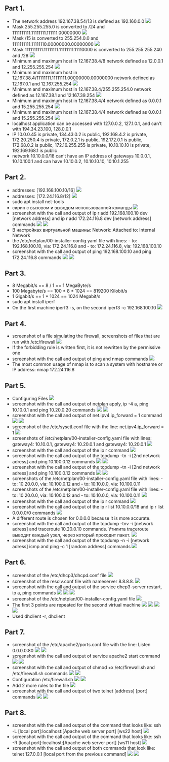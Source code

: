 ## Part 1.
* The network address 192.167.38.54/13 is defined as 192.160.0.0 ![](part_1/1.png)
* Mask 255.255.255.0 is converted to /24 and 1111111111.11111111.111111.00000000 ![](part_1/2.png)
* Mask /15 is converted to 255.254.0.0 and 1111111111.11111110.00000000.00000000 ![](part_1/3.png)
* Mask 1111111111.11111111.11111111.11110000 is converted to 255.255.255.240 and /28 ![](part_1/4.png)
* Minimum and maximum host in 12.167.38.4/8 network defined as 12.0.0.1 and 12.255.255.254 ![](part_1/5.png) 
* Minimum and maximum host in 12.167.38.4/11111111.11111111.00000000.00000000 network defined as 12.167.0.1 and 12.167.255.254 ![](part_1/6.png) 
* Minimum and maximum host in 12.167.38.4/255.255.254.0 network defined as 12.167.38.1 and 12.167.39.254 ![](part_1/7.png) 
* Minimum and maximum host in 12.167.38.4/4 network defined as 0.0.0.1 and 15.255.255.254 ![](part_1/8.png) 
* Minimum and maximum host in 12.167.38.4/4 network defined as 0.0.0.1 and 15.255.255.254 ![](part_1/8.png) 
* localhost application can be accessed with 127.0.0.2, 127.1.0.1, and can’t with 194.34.23.100, 128.0.0.1
* IP 10.0.0.45 is private, 134.43.0.2 is public, 192.168.4.2 is private, 172.20.250.4 is private, 172.0.2.1 is public, 192.172.0.1 is public, 172.68.0.2 is public, 172.16.255.255 is private, 10.10.10.10 is private, 192.169.168.1 is public
* network 10.10.0.0/18 can’t have an IP address of gateways 10.0.0.1, 10.10.100.1 and can have 10.10.0.2, 10.10.10.10, 10.10.1.255

## Part 2.
* addresses: [192.168.100.10/16] ![](part_2/1.png) 
* addresses: [172.24.116.8/12] ![](part_2/2.png) 
* sudo apt install net-tools
* скрин с вызовом и выводом использованной команды ![](part_2/3.png) 
* screenshot with the call and output of ip r add 192.168.100.10 dev [network address] and ip r add 172.24.116.8 dev [network address] commands ![](part_2/4.png) ![](part_2/5.png) 
* В настройках виртуальной машины: Network: Attached to: Internal Network
* the /etc/netplan/00-installer-config.yaml file with lines: - to: 192.168.100.10, via: 172.24.116.8 and - to: 172.24.116.8, via: 192.168.100.10
* screenshot with the call and output of ping 192.168.100.10 and ping 172.24.116.8 commands ![](part_2/6.png) ![](part_2/7.png) 

## Part 3.
* 8 Megabit/s == 8 / 1 == 1 MegaByte/s
* 100 Megabyte/s == 100 * 8 * 1024 == 819200 Kilobit/s
* 1 Gigabit/s == 1 * 1024 == 1024 Megabit/s
* sudo apt install iperf
* On the first machine iperf3 -s, on the second iperf3 -c 192.168.100.10 ![](part_3/1.png) 

## Part 4.
* screenshot of a file simulating the firewall, screenshots of files that are run with /etc/firewall ![](part_4/1.png) 
* If the forbidding rule is written first, it is not rewritten by the permissive one
* screenshot with the call and output of ping and nmap commands ![](part_4/2.png)
* The most common usage of nmap is to scan a system with hostname or IP address: nmap 172.24.116.8

## Part 5.
* Configuring Files ![](part_5/1.png) 
* screenshot with the call and output of netplan apply, ip -4 a, ping 10.10.0.1 and ping 10.20.0.20 commands ![](part_5/2.png) ![](part_5/3.png) 
* screenshot with the call and output of net.ipv4.ip_forward = 1 command ![](part_5/4.png) ![](part_5/5.png) 
* screenshot of the /etc/sysctl.conf file with the line: net.ipv4.ip_forward = 1 ![](part_5/6.png) 
* screenshots of /etc/netplan/00-installer-config.yaml file with lines: gateway4: 10.10.0.1, gateway4: 10.20.0.1 and gateway4: 10.20.0.1 ![](part_5/7.png) 
* screenshot with the call and output of the ip r command ![](part_5/8.png) 
* screenshot with the call and output of the tcpdump -tn -i [2nd network adress] and ping 10.100.0.12 commands ![](part_5/9.png) ![](part_5/10.png) 
* screenshot with the call and output of the tcpdump -tn -i [2nd network adress] and ping 10.100.0.12 commands ![](part_5/9.png) ![](part_5/10.png) 
* screenshots of the /etc/netplan/00-installer-config.yaml file with lines: - to: 10.20.0.0, via: 10.100.0.12 and - to: 10.10.0.0, via: 10.100.0.11
* screenshots of the /etc/netplan/00-installer-config.yaml file with lines: - to: 10.20.0.0, via: 10.100.0.12 and - to: 10.10.0.0, via: 10.100.0.11 ![](part_5/11.png) 
* screenshot with the call and output of the ip r command ![](part_5/12.png) 
* screenshot with the call and output of the ip r list 10.10.0.0/18 and ip r list 0.0.0.0/0 commands ![](part_5/13.png) 
* A different route is chosen for 0.0.0.0 because it is more accurate.
* screenshot with the call and output of the tcpdump -tnv -i [network adress] and traceroute 10.20.0.10 commands. Утилита traceroute выводит каждый узел, через который проходит пакет. ![](part_5/14.png) 
* screenshot with the call and output of the tcpdump -n -i [network adress] icmp and ping -c 1 [random address] commands ![](part_5/15.png) 

## Part 6.
* screenshot of the /etc/dhcp3/dhcpd.conf file ![](part_6/1.png) 
* screenshot of the resolv.conf file with nameserver 8.8.8.8. ![](part_6/2.png) 
* screenshot with the call and output of the service dhcp3-server restart, ip a, ping commands ![](part_6/3.png) ![](part_6/4.png) ![](part_6/5.png)
* screenshot of the /etc/netplan/00-installer-config.yaml file ![](part_6/6.png) 
* The first 3 points are repeated for the second virtual machine ![](part_6/7.png) ![](part_6/8.png) ![](part_6/9.png) ![](part_6/10.png) 
* Used dhclient -r, dhclient

## Part 7.
* screenshot of the /etc/apache2/ports.conf file with the line: Listen 0.0.0.0:80 ![](part_7/1.png) ![](part_7/2.png) 
* screenshot with the call and output of service apache2 start command ![](part_7/3.png) ![](part_7/4.png) 
* screenshot with the call and output of chmod +x /etc/firewall.sh and /etc/firewall.sh commands ![](part_7/5.png) ![](part_7/6.png) 
* Configuration /etc/firewall.sh ![](part_7/7.png) ![](part_7/8.png)
* Add 2 more rules to the file ![](part_7/9.png)
* screenshot with the call and output of two telnet [address] [port] commands ![](part_7/10.png) ![](part_7/11.png)

## Part 8.
* screenshot with the call and output of the command that looks like: ssh -L [local port]:localhost:[Apache web server port] [ws22 host] ![](part_8/1.png)
* screenshot with the call and output of the command that looks like: ssh -R [local port]:localhost:[Apache web server port] [ws11 host] ![](part_8/2.png)
* screenshot with the call and output of both commands that look like: telnet 127.0.0.1 [local port from the previous command] ![](part_8/3.png) ![](part_8/4.png)